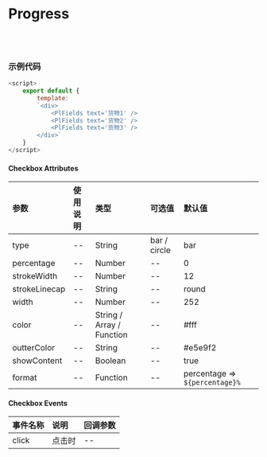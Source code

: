# Progress

<br>

<!-- STORY -->

<br>

### 示例代码

```js
<script>
    export default {
        template:
        `<div>
            <PlFields text='货物1' />
            <PlFields text='货物2' />
            <PlFields text='货物3' />
        </div>`
    }
</script>
```


#### Checkbox Attributes

|参数|使用说明|类型|可选值|默认值|
|:---|:---|:---|:---|:---|
|type|--|String|bar / circle|bar|
|percentage|--|Number|--|0|
|strokeWidth|--|Number|--|12|
|strokeLinecap|--|String|--|round|
|width|--|Number|--|252|
|color|--|String / Array / Function|--|#fff|
|outterColor|--|String|--|#e5e9f2|
|showContent|--|Boolean|--|true|
|format|--|Function|--|percentage => `${percentage}%`|


#### Checkbox Events

|事件名称|说明|回调参数|
|:---|:---|:---|
|click|点击时|--|
